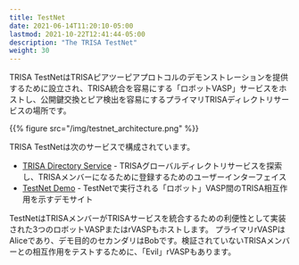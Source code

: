 ```yaml
---
title: TestNet
date: 2021-06-14T11:20:10-05:00
lastmod: 2021-10-22T12:41:44-05:00
description: "The TRISA TestNet"
weight: 30
---
```


TRISA TestNetはTRISAピアツーピアプロトコルのデモンストレーションを提供するために設立され、TRISA統合を容易にする「ロボットVASP」サービスをホストし、公開鍵交換とピア検出を容易にするプライマリTRISAディレクトリサービスの場所です。

{{% figure src="/img/testnet_architecture.png" %}}

TRISA TestNetは次のサービスで構成されています。

- [TRISA Directory Service](https://vaspdirectory.net) - TRISAグローバルディレクトリサービスを探索し、TRISAメンバーになるために登録するためのユーザーインターフェイス
- [TestNet Demo](https://vaspbot.net) - TestNetで実行される「ロボット」VASP間のTRISA相互作用を示すデモサイト

TestNetはTRISAメンバーがTRISAサービスを統合するための利便性として実装された3つのロボットVASPまたはrVASPもホストします。 プライマリrVASPはAliceであり、デモ目的のセカンダリはBobです。検証されていないTRISAメンバーとの相互作用をテストするために、「Evil」rVASPもあります。


